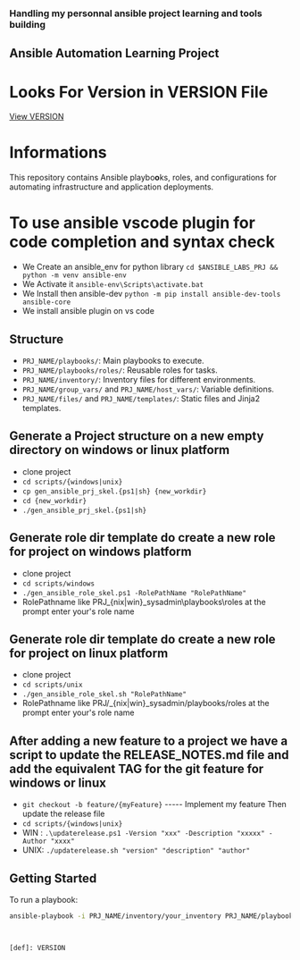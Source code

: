 ### Handling my personnal ansible project learning and tools building

## Ansible Automation Learning Project

# Looks For Version in VERSION File
[View VERSION](./VERSION)

# Informations

This repository contains Ansible playbo**o**ks, roles, and configurations for automating infrastructure and application deployments.

# To use ansible vscode plugin for code completion and syntax check

- We Create an ansible_env for python library `cd $ANSIBLE_LABS_PRJ && python -m venv ansible-env`
- We Activate it `ansible-env\Scripts\activate.bat`
- We Install then ansible-dev `python -m pip install ansible-dev-tools ansible-core`
- We install ansible plugin on vs code

## Structure

- `PRJ_NAME/playbooks/`: Main playbooks to execute.
- `PRJ_NAME/playbooks/roles/`: Reusable roles for tasks.
- `PRJ_NAME/inventory/`: Inventory files for different environments.
- `PRJ_NAME/group_vars/` and `PRJ_NAME/host_vars/`: Variable definitions.
- `PRJ_NAME/files/` and `PRJ_NAME/templates/`: Static files and Jinja2 templates.

## Generate a Project structure on a new empty directory on windows or linux platform

- clone project
- `cd scripts/{windows|unix}`
- `cp gen_ansible_prj_skel.{ps1|sh} {new_workdir}`
- `cd {new_workdir}`
- `./gen_ansible_prj_skel.{ps1|sh}`

## Generate role dir template do create a new role for project on windows platform

- clone project
- `cd scripts/windows`
- `./gen_ansible_role_skel.ps1 -RolePathName "RolePathName"`
- RolePathname like PRJ\_{nix|win}_sysadmin\playbooks\roles at the prompt enter your's role name

## Generate role dir template do create a new role for project on linux platform

- clone project
- `cd scripts/unix`
- `./gen_ansible_role_skel.sh "RolePathName"`
- RolePathname like PRJ/_{nix|win}_sysadmin/playbooks/roles at the prompt enter your's role name

## After adding a new feature to a project we have a script to update the RELEASE_NOTES.md file and add the equivalent TAG for the git feature for windows or linux

- `git checkout -b feature/{myFeature}`
----- Implement my feature Then update the release file
- `cd scripts/{windows|unix}`
- WIN : `.\updaterelease.ps1 -Version "xxx" -Description "xxxxx" -Author "xxxx"`
- UNIX:  `./updaterelease.sh "version" "description" "author"`

## Getting Started

To run a playbook:

```bash
ansible-playbook -i PRJ_NAME/inventory/your_inventory PRJ_NAME/playbooks/your_playbook.yml



[def]: VERSION